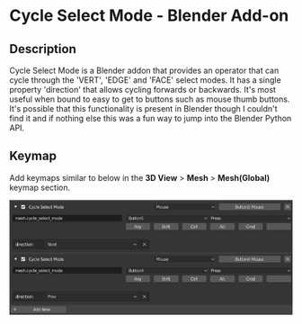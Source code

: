 # Cycle Select Mode - Blender Add-on

## Description

Cycle Select Mode is a Blender addon that provides an operator that can cycle through the
'VERT', 'EDGE' and 'FACE' select modes. It has a single property 'direction' that allows
cycling forwards or backwards. It's most useful when bound to easy to get to buttons such
as mouse thumb buttons. It's possible that this functionality is present in Blender though
I couldn't find it and if nothing else this was a fun way to jump into the Blender Python
API.

## Keymap

Add keymaps similar to below in the **3D View** > **Mesh** > **Mesh(Global)** keymap section.

![keymap](keymap.png)


